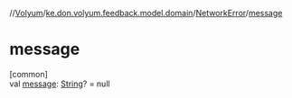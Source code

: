 //[Volyum](../../../index.md)/[ke.don.volyum.feedback.model.domain](../index.md)/[NetworkError](index.md)/[message](message.md)

# message

[common]\
val [message](message.md): [String](https://kotlinlang.org/api/core/kotlin-stdlib/kotlin/-string/index.html)? = null